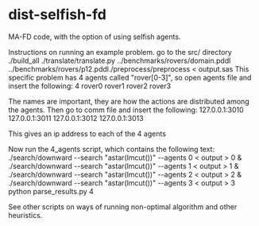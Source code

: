 dist-selfish-fd
===============

MA-FD code, with the option of using selfish agents.

Instructions on running an example problem.
go to the src/ directory
./build_all
./translate/translate.py ../benchmarks/rovers/domain.pddl ../benchmarks/rovers/p12.pddl./preprocess/preprocess < output.sas
This specific problem has 4 agents called "rover[0-3]", so open agents file and insert the following:
4
rover0
rover1
rover2
rover3

The names are important, they are how the actions are distributed among the agents.
Then go to comm file and insert the following:
127.0.0.1:3010
127.0.0.1:3011
127.0.0.1:3012
127.0.0.1:3013

This gives an ip address to each of the 4 agents

Now run the 4_agents script, which contains the following text:
./search/downward --search "astar(lmcut())" --agents 0 < output > 0 &
./search/downward --search "astar(lmcut())" --agents 1 < output > 1 &
./search/downward --search "astar(lmcut())" --agents 2 < output > 2 &
./search/downward --search "astar(lmcut())" --agents 3 < output > 3
python parse_results.py 4

See other scripts on ways of running non-optimal algorithm and other heuristics.

